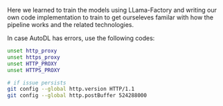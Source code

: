 Here we learned to train the models using LLama-Factory and writing our own code implementation to train to get ourseleves familar with how the pipeline works and the related technologies.


In case AutoDL has errors, use the following codes:
```bash
unset http_proxy
unset https_proxy
unset HTTP_PROXY
unset HTTPS_PROXY

# if issue persists
git config --global http.version HTTP/1.1
git config --global http.postBuffer 524288000
```